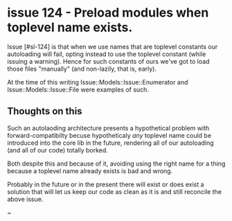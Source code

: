 # issue 124 - Preload modules when toplevel name exists.


Issue [#sl-124] is that when we use names that are toplevel constants
our autoloading will fail, opting instead to use the toplevel constant
(while issuing a warning). Hence for such constants of ours we've got
to load those files "manually" (and non-lazily, that is, early).

At the time of this writing Issue::Models::Issue::Enumerator and
Issue::Models::Issue::File were examples of such.


## Thoughts on this

Such an autolaoding architecture presents a hypothetical problem with
forward-compatibilty becuse hypotheticaly *any* toplevel name could be
introduced into the core lib in the future, rendering all of our
autoloading (and all of our code) totally borked.

Both despite this and because of it, avoiding using the right name for
a thing because a toplevel name already exists is bad and wrong.

Probably in the future or in the present there will exist or does exist
a solution that will let us keep our code as clean as it is and still
reconcile the above issue.

~
